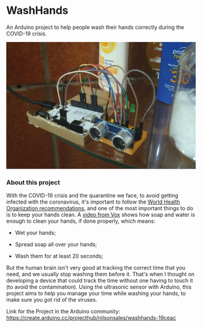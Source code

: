 # WashHands
An Arduino project to help people wash their hands correctly during the COVID-19 crisis.

![alt text](https://raw.githubusercontent.com/nilsonsales/WashHands/master/photo_2020-03-20_11-26-10.jpg)

### About this project

With the COVID-19 crisis and the quarantine we face, to avoid getting infected with the coronavirus, it's important to follow the [World Health Organization recommendations](https://www.who.int/emergencies/diseases/novel-coronavirus-2019/advice-for-public), and one of the most important things to do is to keep your hands clean. A [video from Vox](https://www.youtube.com/watch?v=-LKVUarhtvE) shows how soap and water is enough to clean your hands, if done properly, which means:

- Wet your hands;

- Spread soap all over your hands;

- Wash them for at least 20 seconds;

But the human brain isn't very good at tracking the correct time that you need, and we usually stop washing them before it. That's when I thought on developing a device that could track the time without one having to touch it (to avoid the contamination). Using the ultrasonic sensor with Arduino, this project aims to help you manage your time while washing your hands, to make sure you got rid of the viruses.

Link for the Project in the Arduino community:
https://create.arduino.cc/projecthub/nilsonsales/washhands-19ceac
